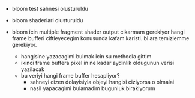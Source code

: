 - bloom test sahnesi olusturuldu
- bloom shaderlari olusturuldu

- bloom icin multiple fragment shader output cikarmam gerekiyor hangi frame bufferi ciftleyecegim konusunda kafam karisti. bi ara temizlemme gerekiyor.
    - hangisine yazacagimi bulmak icin su methodla gittim
    - ikinci frame buffera pixel in ne kadar aydinlik oldugunun verisi yazilacak
    - bu veriyi hangi frame buffer hesapliyor?
        - sahneyi cizen dolayisiyla objeyi hangisi ciziyorsa o olmalai
        - nasil yapacagimi bulamadim bugunluk birakiyorum